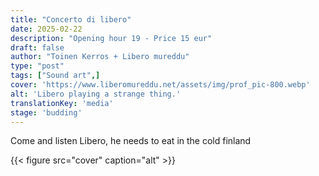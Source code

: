 ```yaml
---
title: "Concerto di libero"
date: 2025-02-22
description: "Opening hour 19 - Price 15 eur"
draft: false
author: "Toinen Kerros + Libero mureddu"
type: "post"
tags: ["Sound art",]
cover: 'https://www.liberomureddu.net/assets/img/prof_pic-800.webp'
alt: 'Libero playing a strange thing.'
translationKey: 'media'
stage: 'budding'
---
```


Come and listen Libero, he needs to eat in the cold finland 

{{< figure src="cover" caption="alt" >}}



